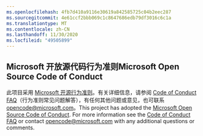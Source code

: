 ```yaml
---
ms.openlocfilehash: 4fb7d410a9116e30619a842585725c04b2eec287
ms.sourcegitcommit: 4e61ccf2bbb069c1c8647686edb79df3016c6c1a
ms.translationtype: MT
ms.contentlocale: zh-CN
ms.lasthandoff: 11/30/2020
ms.locfileid: "49505899"
---
```

## <a name="microsoft-open-source-code-of-conduct"></a><span data-ttu-id="ef842-101">Microsoft 开放源代码行为准则</span><span class="sxs-lookup"><span data-stu-id="ef842-101">Microsoft Open Source Code of Conduct</span></span>
<span data-ttu-id="ef842-p101">此项目采用 [Microsoft 开源行为准则](https://opensource.microsoft.com/codeofconduct/)。有关详细信息，请参阅 [Code of Conduct FAQ](https://opensource.microsoft.com/codeofconduct/faq/)（行为准则常见问题解答），有任何其他问题或意见，也可联系 [opencode@microsoft.com](mailto:opencode@microsoft.com)。</span><span class="sxs-lookup"><span data-stu-id="ef842-p101">This project has adopted the [Microsoft Open Source Code of Conduct](https://opensource.microsoft.com/codeofconduct/). For more information see the [Code of Conduct FAQ](https://opensource.microsoft.com/codeofconduct/faq/) or contact [opencode@microsoft.com](mailto:opencode@microsoft.com) with any additional questions or comments.</span></span>